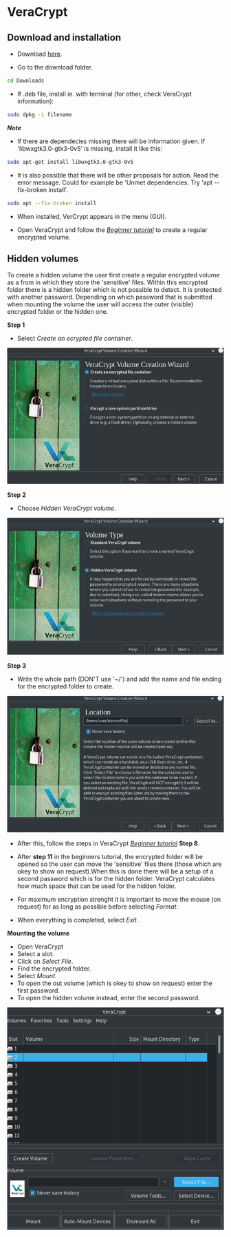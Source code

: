 # VeraCrypt

## Download and installation

- Download [here](https://www.veracrypt.fr/en/Downloads.html).  

- Go to the download folder.

```sh
cd Downloads
```

- If .deb file, install ie. with terminal (for other, check VeraCrypt information):

```sh
sudo dpkg -i filename
```

***Note***

- If there are dependecies missing there will be information given.
If 'libwxgtk3.0-gtk3-0v5' is missing, install it like this:

```sh
sudo apt-get install libwxgtk3.0-gtk3-0v5
```

- It is also possible that there will be other proposals for action. Read the error message. 
Could for example be 'Unmet dependencies. Try 'apt --fix-broken install'.

```sh
sudo apt --fix-broken install
```

- When installed, VerCrypt appears in the menu (GUI).

- Open VeraCrypt and follow the [*Beginner tutorial*](https://www.veracrypt.fr/en/Beginner%27s%20Tutorial.html) to create a regular encrypted volume.

## Hidden volumes

To create a hidden volume the user first create a regular encrypted volume as a from in which they store the 'sensitive' files. 
Within this encrypted folder there is a hidden folder which is not possible to detect. It is protected with another password. Depending on which password that is submitted when mounting the volume the user will access the outer (visible) encrypted folder or the hidden one.

**Step 1**

- Select *Create an ecrypted file container*.

![](pics/veracrypt/1.png)

**Step 2**

- Choose *Hidden VeraCrypt volume*.

![](pics/veracrypt/2.png)

**Step 3**

- Write the whole path (DON'T use '~/') and add the name and file ending for the encrypted folder to create.

![](pics/veracrypt/3.png)

- After this, follow the steps in VeraCrypt [*Beginner tutorial*](https://www.veracrypt.fr/en/Beginner%27s%20Tutorial.html) **Step 8**.

- After **step 11** in the beginners tutorial, the encrypted folder will be opened so the user can move the 'sensitive' files there (those which are okey to show on request).When this is done there will be a setup of a second password which is for the hidden folder. VeraCrypt calculates how much space that can be used for the hidden folder.

- For maximum encryption strenght it is important to move the mouse (on request) for as long as possible before selecting *Format*.

- When everything is completed, select *Exit*.

**Mounting the volume**

- Open VeraCrypt
- Select a slot.  
- Click on *Select File*.  
- Find the encrypted folder.
- Select *Mount*.  
- To open the out volume (which is okey to show on request) enter the first password.  
- To open the hidden volume instead, enter the second password.

![](pics/veracrypt/4.png)


